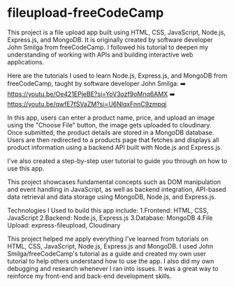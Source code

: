 
# fileupload-freeCodeCamp 

This project is a file upload app built using HTML, CSS, JavaScript, Node.js, Express.js, and MongoDB. It is originally created by software developer John Smilga from freeCodeCamp. I followed his tutorial to deepen my understanding of working with APIs and building interactive web applications.

Here are the tutorials I used to learn Node.js, Express.js, and MongoDB from freeCodeCamp, taught by software developer John Smilga:
 ➡️ https://youtu.be/Oe421EPjeBE?si=YoV3ozf9oMnq6AMX
 ➡️ https://youtu.be/qwfE7fSVaZM?si=U6NlqxFnnC9zmpqj


In this app, users can enter a product name, price, and upload an image using the "Choose File" button, the image gets uploaded to cloudinary. Once submitted, the product details are stored in a MongoDB database. Users are then redirected to a products page that fetches and displays all product information using a backend API built with Node.js and Express.js.

I've also created a step-by-step user tutorial to guide you through on how to use this app.

This project showcases fundamental concepts such as DOM manipulation and event handling in JavaScript, as well as backend integration, API-based data retrieval and data storage using MongoDB, Node.js, and Express.js.

Technologies I Used to build this app include: 
  1.Frontend: HTML, CSS, JavaScript
  2.Backend: Node.js, Express.js
  3.Database: MongoDB
  4.File Upload: express-fileupload, Cloudinary


This project helped me apply everything I’ve learned from tutorials on HTML, CSS, JavaScript, Node.js, Express.js and MongoDB. I used John Smilga/freeCodeCamp's tutorial as a guide and created my own user tutorial to help others understand how to use the app. I also did my own debugging and research whenever I ran into issues. It was a great way to reinforce my front-end and back-end development skills.


